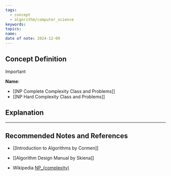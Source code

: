 ```yaml
---
tags:
  - concept
  - algorithm/computer_science
keywords: 
topics: 
name: 
date of note: 2024-12-09
---
```


## Concept Definition

>[!important]
>**Name**: 



- [[NP Complete Complexity Class and Problems]]
- [[NP Hard Complexity Class and Problems]]

## Explanation





-----------
##  Recommended Notes and References


- [[Introduction to Algorithms by Cormen]]
- [[Algorithm Design Manual by Skiena]]

- Wikipedia [NP_(complexity)](https://en.wikipedia.org/wiki/NP_(complexity))